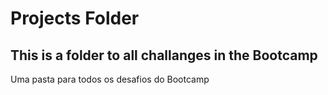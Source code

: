 # Projects Folder

This is a folder to all challanges in the Bootcamp
-----------

Uma pasta para todos os desafios do Bootcamp

